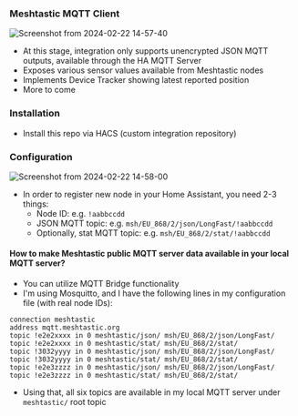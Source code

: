### Meshtastic MQTT Client

![Screenshot from 2024-02-22 14-57-40](https://github.com/kvj/hass_Mtastic_MQTT/assets/159124/51051405-f700-41d0-b6f5-02000cabeef1)


  * At this stage, integration only supports unencrypted JSON MQTT outputs, available through the HA MQTT Server
  * Exposes various sensor values available from Meshtastic nodes
  * Implements Device Tracker showing latest reported position
  * More to come

### Installation

  * Install this repo via HACS (custom integration repository)

### Configuration

![Screenshot from 2024-02-22 14-58-00](https://github.com/kvj/hass_Mtastic_MQTT/assets/159124/487498d2-381c-44da-81ef-62edcb6b2934)


  * In order to register new node in your Home Assistant, you need 2-3 things:
    * Node ID: e.g. `!aabbccdd`
    * JSON MQTT topic: e.g. `msh/EU_868/2/json/LongFast/!aabbccdd`
    * Optionally, stat MQTT topic: e.g. `msh/EU_868/2/stat/!aabbccdd`

#### How to make Meshtastic public MQTT server data available in your local MQTT server?

  * You can utilize MQTT Bridge functionality
  * I'm using Mosquitto, and I have the following lines in my configuration file (with real node IDs):
    
```
connection meshtastic
address mqtt.meshtastic.org
topic !e2e2xxxx in 0 meshtastic/json/ msh/EU_868/2/json/LongFast/
topic !e2e2xxxx in 0 meshtastic/stat/ msh/EU_868/2/stat/
topic !3032yyyy in 0 meshtastic/json/ msh/EU_868/2/json/LongFast/
topic !3032yyyy in 0 meshtastic/stat/ msh/EU_868/2/stat/
topic !e2e3zzzz in 0 meshtastic/json/ msh/EU_868/2/json/LongFast/
topic !e2e3zzzz in 0 meshtastic/stat/ msh/EU_868/2/stat/
  ```
  * Using that, all six topics are available in my local MQTT server under `meshtastic/` root topic
